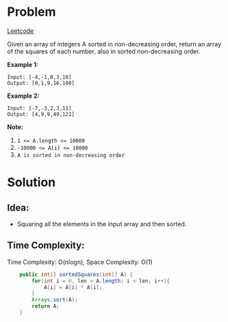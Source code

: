# Problem
[Leetcode](https://leetcode.com/problems/squares-of-a-sorted-array/)

Given an array of integers A sorted in non-decreasing order, return an array of the squares of each number, also in sorted non-decreasing order.
 

**Example 1:**
```text
Input: [-4,-1,0,3,10]
Output: [0,1,9,16,100]
```

**Example 2:**
```text
Input: [-7,-3,2,3,11]
Output: [4,9,9,49,121]
 ```

**Note:**

1. ```1 <= A.length <= 10000```
2. ```-10000 <= A[i] <= 10000```
3. ```A is sorted in non-decreasing order```


# Solution
## Idea:
* Squaring all the elements in the input array and then sorted.
##  Time Complexity:
Time Complexity: O(nlogn), Space Complexity: O(1)

```java
    public int[] sortedSquares(int[] A) {
        for(int i = 0, len = A.length; i < len; i++){
            A[i] = A[i] * A[i];
        }
        Arrays.sort(A);
        return A;
    }
```